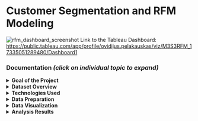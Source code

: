 # Customer Segmentation and RFM Modeling
![rfm_dashboard_screenshot](https://github.com/user-attachments/assets/3b0f1ef7-1a1e-4ed0-b418-e6a109ad3adc)
Link to the Tableau Dashboard: </br>
https://public.tableau.com/app/profile/ovidijus.pelakauskas/viz/M3S3RFM_17335051289480/Dashboard1 </br>

### Documentation <em>(click on individual topic to expand)</em>
<details><summary><strong>Goal of the Project</strong></summary><br>
Conduct a Customer Segmentation analysis and create a dashboard that would be helpful for future Customer Segmentation task. The users will be segmented based on 3 metrics - Recency, Frequency, and overall Monetary value for the business.
 
</details>



<details><summary><strong>Dataset Overview</strong></summary><br>
<strong>Table Used for analysis:</strong>

| Row | InvoiceNo | StockCode | Description | Quantity | InvoiceDate | UnitPrice | CustomerID | Country |
| --- | --------- | --------- | ----------- | -------- | ----------- | --------- | ---------- | ------- |
|1|536414|22139|null|56|2010-12-01 11:52:00 UTC|0.0|null|United Kingdom|
|2|536544|22081|RIBBON REEL FLORA + FAUNA |1|2010-12-01 14:32:00 UTC|3.36|null|United Kingdom|
|3|536544|22100|SKULLS SQUARE TISSUE BOX|1|2010-12-01 14:32:00 UTC|2.51|null|United Kingdom|
|...  |...        |...        |...          |...       |...          |...        |...         |...      |
|541907|566405|22940|FELTCRAFT CHRISTMAS FAIRY|24|2011-09-12 13:41:00 UTC|4.25|17919|United Kingdom|
|541908|566405|23309|SET OF 60 I LOVE LONDON CAKE CASES|48|2011-09-12 13:41:00 UTC|0.55|17919|United Kingdom|
|541909|566405|22733|3D TRADITIONAL CHRISTMAS STICKERS|18|2011-09-12 13:41:00 UTC|1.25|17919|United Kingdom|

<em>Table Total Rows: <strong>541909</strong> </em><br><br>

Dataset has a lot of Null CustomerIDs, Negative Quantity Values (that were used to apply discounts or fix accounting errors), Null item descriptions, and all user order items were shown individually (same customerID could have 100 rows for one order).
</details>



<details><summary><strong>Technologies Used</strong></summary><br>
<strong>Google BigQuery | </strong>For Exploratory Data Analysis, Data Cleaining, Manipulation, and Aggregation.<br>
<strong>Tableau | </strong>For Data Visualization and overall Dashboard creation.
</details>



<details><summary><strong>Data Preparation</strong></summary><br>

<strong>Started off with initial data cleaning, aggregation, and Recency | Frequency | Monetary value calculations:</strong>

    SELECT  
        CustomerID,
        Country,
        DATE_DIFF('2011-12-01' , CAST(MAX(InvoiceDate) AS DATE), DAY) AS recency,
        COUNT(DISTINCT InvoiceNO) AS frequency,
        SUM(UnitPrice*Quantity) AS monetary
    FROM  `tc-da-1.turing_data_analytics.rfm` AS original_table
    WHERE InvoiceDate BETWEEN '2010-12-01' AND '2011-11-30'
        AND CustomerID IS NOT NULL
        AND Quantity > 0 
        --Filtered out all of negative values for Monetary calculation that would result in negative numbers.
    GROUP BY CustomerID, Country
<em>
In WHERE clause I've set the time boundaries, filtered entries with no CustomerIds attached, and only showed entries where a positive amount of items were sold to avoid negative values. <br>
In GROUP BY clause I've grouped date to show combined R,F,M values for each individual user.<br>
In SELECT statement I've calculated:<br>
* Recency with Date Difference function by subtracting the latest order date of the customer from predetermined hypothetical current date).<br>
* Frequency by COUNTing all distinct InvoiceIDs each customer had.<br>
* Monetary value by adding up all purchases.</em><br><br>


<strong>With now acquired Recency, Frequency, and Monetary values for each user, I've set quartile ranges that will be used for assigning scores later on:</strong>

    WITH  rfm_values AS (
        SELECT  
            CustomerID,
            Country,
            DATE_DIFF('2011-12-01' , CAST(MAX(InvoiceDate) AS DATE), DAY) AS recency,
            COUNT(DISTINCT InvoiceNO) AS frequency,
            SUM(UnitPrice*Quantity) AS monetary
        FROM  `tc-da-1.turing_data_analytics.rfm` AS original_table
        WHERE InvoiceDate BETWEEN '2010-12-01' AND '2011-11-30'
            AND CustomerID IS NOT NULL
            AND Quantity > 0 
            --Filtered out all of negative values for Monetary calculation that would result in negative numbers.
        GROUP BY CustomerID, Country )

    SELECT--Recency Quartiles Calculation
        APPROX_QUANTILES(Recency, 4)  [OFFSET(1)] AS r25,
        APPROX_QUANTILES(Recency, 4)  [OFFSET(2)] AS r50,
        APPROX_QUANTILES(Recency, 4)  [OFFSET(3)] AS r75,
        --Frequency Quartiles Calculation
        APPROX_QUANTILES(Frequency, 4)[OFFSET(1)] AS f25,
        APPROX_QUANTILES(Frequency, 4)[OFFSET(2)] AS f50,
        APPROX_QUANTILES(Frequency, 4)[OFFSET(3)] AS f75,
        --Monetary Quartiles Calculation
        APPROX_QUANTILES(Monetary, 4) [OFFSET(1)] AS m25,
        APPROX_QUANTILES(Monetary, 4) [OFFSET(2)] AS m50,
        APPROX_QUANTILES(Monetary, 4) [OFFSET(3)] AS m75
    FROM rfm_values


<strong>Using the now set quartile ranges, I've assigned each user their R,F,M scores from 1-4 (4 being the highest):</strong>

       WITH  rfm_values AS (
       SELECT  
             CustomerID,
             Country,
             DATE_DIFF('2011-12-01' , CAST(MAX(InvoiceDate) AS DATE), DAY) AS recency,
             COUNT(DISTINCT InvoiceNO) AS frequency,
             SUM(UnitPrice*Quantity) AS monetary
       FROM  `tc-da-1.turing_data_analytics.rfm` AS original_table
       WHERE InvoiceDate BETWEEN '2010-12-01' AND '2011-11-30'
             AND CustomerID IS NOT NULL
             AND Quantity > 0 
             --Filtered out all of negative values for Monetary calculation that would result in negative numbers.
       GROUP BY CustomerID, Country ),
 
       quartiles AS (
       SELECT--Recency Quartiles Calculation
             APPROX_QUANTILES(Recency, 4)  [OFFSET(1)] AS r25,
             APPROX_QUANTILES(Recency, 4)  [OFFSET(2)] AS r50,
             APPROX_QUANTILES(Recency, 4)  [OFFSET(3)] AS r75,
             --Frequency Quartiles Calculation
             APPROX_QUANTILES(Frequency, 4)[OFFSET(1)] AS f25,
             APPROX_QUANTILES(Frequency, 4)[OFFSET(2)] AS f50,
             APPROX_QUANTILES(Frequency, 4)[OFFSET(3)] AS f75,
             --Monetary Quartiles Calculation
             APPROX_QUANTILES(Monetary, 4) [OFFSET(1)] AS m25,
             APPROX_QUANTILES(Monetary, 4) [OFFSET(2)] AS m50,
             APPROX_QUANTILES(Monetary, 4) [OFFSET(3)] AS m75
       FROM rfm_values)


    SELECT 
        rfm_values.CustomerID,
        rfm_values.Country,
        rfm_values.Recency,
        rfm_values.Frequency,
        rfm_values.Monetary,
        -- Assigned Recency Quartiles
        CASE  WHEN rfm_values.Recency <= quartiles.r25 THEN 4
              WHEN rfm_values.Recency <= quartiles.r50 AND rfm_values.Recency > quartiles.r25 THEN 3
              WHEN rfm_values.Recency <= quartiles.r75 AND rfm_values.Recency > quartiles.r50 THEN 2
              ELSE 1 END AS R,
        -- Assigned Frequency Quartiles
        CASE  WHEN rfm_values.Frequency <= quartiles.f25 THEN 1
              WHEN rfm_values.Frequency <= quartiles.f50 AND rfm_values.Frequency > quartiles.f25 THEN 2
              WHEN rfm_values.Frequency <= quartiles.f75 AND rfm_values.Frequency > quartiles.f50 THEN 3
              ELSE 4 END AS F,
        -- Assigned Monetary Quartiles
        CASE  WHEN rfm_values.Monetary <= quartiles.m25 THEN 1
              WHEN rfm_values.Monetary <= quartiles.m50 AND rfm_values.Monetary > quartiles.m25 THEN 2
               WHEN rfm_values.Monetary <= quartiles.m75 AND rfm_values.Monetary > quartiles.m50 THEN 3
               ELSE 4 END AS M
      FROM rfm_values , quartiles

Those scores were then used in final customer segmentation. I’ve chosen to use RFM scores individualy for better detail instead of joining F and M scores together, because when trying to distinguish between loyal and big spending customers, combined FM score makes it not as accurate. 

The main segments are Best Customers, Loyal Customers, Big Spenders, High Potential and Low Potential Customers. The same ones apply for the At Risk category, but for the Lost segment I chose to show combined segments just for the High and Low Potential customers, as more in depth detail for that segment group seemed redundant. One outlier segment is in Active group, it being the New Customers segment.

In the outer query I added additional grouping for the segments, to be able to quickly identify Active, At Risk, and Lost customers.

</details>



<details><summary><strong>Data Visualization</strong></summary><br>
  Insert text here
</details>



<details><summary><strong>Analysis Results</strong></summary><br>
There are 4301 customers during the defined time period. 50% of those customers are still Active, 25% are currently At Risk of being Lost and the last 25% can be already considered as Lost. These customer groups are based on their last order recency. </br></br>
Active customers group is healthy. The average order recency is around 20 days, and frequency of orders is around 6 per user. Average revenue per user is also very high being at around 3000$. From all of these customers, only one segment needs more attention from us, those being the New Customers. They recently purchased something from us for the first time, and we should encourage them to come back.</br></br>

Customers that are currently At Risk have Average Order Recency of around 85 days. 3 Months from the last order is quite a long time, and some of those customers are quite valuable to the business, thus they need more attention from us, so that they would come back and shop with us again. </br></br>

<strong>Customer segments should be targeted in this order:</strong>
1. Best Customers and Big Spenders (At Risk). They result in the best monetary gains for the business, while having a smaller amount of people in those groups (lower amount of customers means less effort for the business while communicating with them). 
2. Loyal Customers (At Risk). While the monetary value acquired from them is not that great, the order frequency is very high. Plus there are only 41 customers in that segment. Keeping Loyal Customers is important for overall sustainability of the business.
3. High Potential Customers (At Risk). This is the biggest chunk of customers to try to get back, and there are 357 of them. They are the most average customers we have, but some of them have a lot of potential to be very good customers. 
4. New Customers. Not as important as the 4 segments above, but when those are dealt with, this would be the best next action.
* Low Potential Customers can be ignored until we do everything we can to get back the previously mentioned segments. Trying to get these customers will likely cost more to us than we will get in return from them.
</details>
